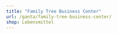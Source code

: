 ```yaml
---
title: "Family Tree Business Center"
url: /ganta/family-tree-business-center/
shop: Lebensmittel
---
```

